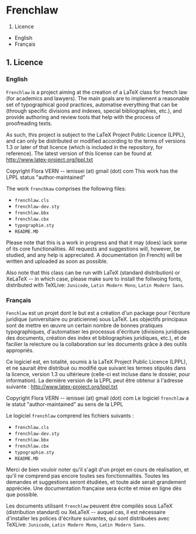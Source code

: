 Frenchlaw
=========

1. Licence
  - English
  - Français


## 1. Licence ##


### English ###

`Frenchlaw` is a project aiming at the creation of a LaTeX class for french law (for academics and lawyers). The main goals are to implement a reasonable set of typographical good practices, automatise everything that can be (through specific divisions and indexes, special bibliographies, etc.), and provide authoring and review tools that help with the process of proofreading texts.

As such, this project is subject to the LaTeX Project Public Licence (LPPL), and can only be distributed or modified according to the terms of versions 1.3 or later of that licence (which is included in the repository, for reference). The latest version of this license can be found at http://www.latex-project.org/lppl.txt

Copyright Flora VERN -- ienissei (at) gmail (dot) com
This work has the LPPL status "author-maintained"

The work `frenchkaw` comprises the following files:

- `frenchlaw.cls`
- `frenchlaw-dev.sty`
- `frenchlaw.bbx`
- `frenchlaw.cbx`
- `typographie.sty`
- `README.MD`

Please note that this is a work in progress and that it may (does) lack some of its core functionalities. All requests and suggestions will, however, be studied, and any help is appreciated. A documentation (in French) will be written and uploaded as soon as possible.

Also note that this class can be run with LaTeX (standard distribution) or XeLaTeX -- in which case, please make sure to install the follwoing fonts, distributed with TeXLive: `Junicode`, `Latin Modern Mono`, `Latin Modern Sans`.


### Français ###

`Fenchlaw` est un projet dont le but est a création d'un package pour l'écriture juridique (universitaire ou praticienne) sous LaTeX. Les objectifs principaux sont de mettre en œuvre un certain nombre de bonnes pratiques typographiques, d'automatiser les processus d'écriture (divisions juridiques des documents, création des index et bibliographies juridiques, etc.), et de facilier la relecture ou la collaboration sur les documents grâce à des outils appropriés.

Ce logiciel est, en totalité, soumis à la LaTeX Project Public Licence (LPPL), et ne saurait être distribué ou modifié que suivant les termes stipulés dans la licence, version 1.3 ou ultérieure (celle-ci est incluse dans le dossier, pour information). La dernière version de la LPPL peut être obtenur à l'adresse suivante : http://www.latex-project.org/lppl.txt

Copyright Flora VERN -- ienissei (at) gmail (dot) com
Le logiciel `frenchlaw` a le statut "author-maintained" au sens de la LPPL

Le logiciel `frenchlaw` comprend les fichiers suivants :

- `frenchlaw.cls`
- `frenchlaw-dev.sty`
- `frenchlaw.bbx`
- `frenchlaw.cbx`
- `typographie.sty`
- `README.MD`

Merci de bien vouloir noter qu'il s'agit d'un projet en cours de réalisation, et qu'il ne comprend pas encore toutes ses fonctionnalités. Toutes les demandes et suggestions seront étudiées, et toute aide serait grandement appréciée. Une documentation française sera écrite et mise en ligne dès que possible.

Les documents utilisant `frenchlaw` peuvent être compilés sous LaTeX (distribution standard) ou XeLaTeX -- auquel cas, il est nécessaire d'installer les polices d'écriture suivantes, qui sont distribuées avec TeXLive: `Junicode`, `Latin Modern Mono`, `Latin Modern Sans`.
